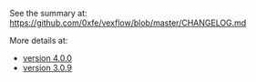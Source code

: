 See the summary at: https://github.com/0xfe/vexflow/blob/master/CHANGELOG.md

More details at:

-   [version 4.0.0](./Changelog-ver-4.0)
-   [version 3.0.9](./Changelog-ver-3.0)
